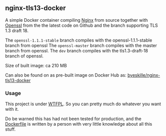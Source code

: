 ## nginx-tls13-docker

A simple Docker container compiling [Nginx](http://nginx.org/en/download.html) from source together with [Openssl](https://github.com/openssl/openssl/) from the the latest code on Github and the branch supporting TLS 1.3 draft 18.

The `openssl-1.1.1-stable` branch compiles with the openssl-1.1.1-stable branch from openssl 
The `openssl-master` branch compiles with the master branch from openssl. The `dev` branch compiles with the tls1.3-draft-18 branch of openssl.

Size of built image: ca 210 MB

Can also be found on as pre-built image on Docker Hub as: [byeskille/nginx-tls13-docker](https://hub.docker.com/r/byeskille/nginx-tls13-docker/)

### Usage

This project is under [WTFPL](LICENSE.md). So you can pretty much do whatever you want with it.

Do be warned this has had not been tested for production, and the [Dockerfile](Dockerfile) is written by a person with very little knowledge about all this stuff.
